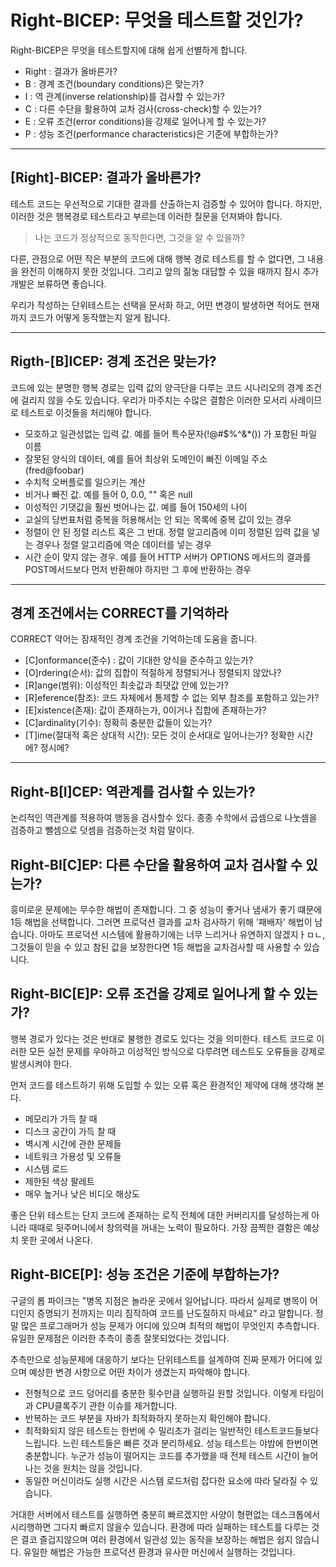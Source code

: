 # Right-BICEP: 무엇을 테스트할 것인가?

Right-BICEP은 무엇을 테스트할지에 대해 쉽게 선별하게 합니다.

- Right : 결과가 올바른가?
- B : 경계 조건(boundary conditions)은 맞는가?
- I : 역 관계(inverse relationship)를 검사할 수 있는가?
- C : 다른 수단을 활용하여 교차 검사(cross-check)할 수 있는가?
- E : 오류 조건(error conditions)을 강제로 일어나게 할 수 있는가?
- P : 성능 조건(performance characteristics)은 기준에 부합하는가?

---
## [Right]-BICEP: 결과가 올바른가?

테스트 코드는 우선적으로 기대한 결과를 산출하는지 검증할 수 있어야 합니다. 하지만, 이러한 것은 행복경로 테스트라고 부르는데 이러한 질문을 던져봐야 합니다.

> 나는 코드가 정상적으로 동작한다면, 그것을 알 수 있을까?

다른, 관점으로 어떤 작은 부분의 코드에 대해 행복 경로 테스트를 할 수 없다면, 그 내용을 완전히 이해하지 못한 것입니다. 그리고 앞의 짊눙 대답할 수 있을 때까지 잠시 추가 개발은 보류하면 좋습니다.

우리가 작성하는 단위테스트는 선택을 문서화 하고, 어떤 변경이 발생하면 적어도 현재까지 코드가 어떻게 동작했는지 알게 됩니다.

---
## Rigth-[B]ICEP: 경계 조건은 맞는가?

코드에 있는 분명한 행복 경로는 입력 값의 양극단을 다루는 코드 시나리오의 경계 조건에 걸리지 않을 수도 있습니다. 우리가 마주치는 수많은 결함은 이러한 모서리 사례이므로 테스트로 이것들을 처리해야 합니다.

- 모호하고 일관성없는 입력 값. 예를 들어 특수문자(!@#$%^&*()) 가 포함된 파일 이름
- 잘못된 양식의 데이터, 예를 들어 최상위 도메인이 빠진 이메일 주소(fred@foobar)
- 수치적 오버플로를 일으키는 계산
- 비거나 빠진 값. 예를 들어 0, 0.0, "" 혹은 null
- 이성적인 기댓값을 훨씬 벗어나는 값. 예를 들어 150세의 나이
- 교실의 당번표처럼 중복을 허용해서는 안 되는 목록에 중복 값이 있는 경우
- 정렬이 안 된 정렬 리스트 혹은 그 반대. 정렬 알고리즘에 이미 정렬된 입력 값을 넣는 경우나 정렬 알고리즘에 역순 데이터를 넣는 경우
- 시간 순이 맞지 않는 경우. 예를 들어 HTTP 서버가 OPTIONS 메서드의 결과를 POST메서드보다 먼저 반환해야 하지만 그 후에 반환하는 경우

---
## 경계 조건에서는 CORRECT를 기억하라

CORRECT 약어는 잠재적인 경계 조건을 기억하는데 도움을 줍니다.

- [C]onformance(준수) : 값이 기대한 양식을 준수하고 있는가?
- [O]rdering(순서): 값의 집합이 적절하게 정렬되거나 정렬되지 않았나?
- [R]ange(범위): 이성적인 최솟값과 최댓값 안에 있는가?
- [R]eference(참조): 코드 자체에서 통제할 수 없는 외부 참조를 포함하고 있는가?
- [E]xistence(존재): 값이 존재하는가, 0이거나 집합에 존재하는가?
- [C]ardinality(기수): 정확히 충분한 값들이 있는가?
- [T]ime(절대적 혹은 상대적 시간): 모든 것이 순서대로 일어나는가? 정확한 시간에? 정시에?
---
## Right-B[I]CEP: 역관계를 검사할 수 있는가?

논리적인 역관계를 적용하여 행동을 검사할수 있다. 종종 수학에서 곱셈으로 나눗셈을 검증하고 뺄셈으로 덧셈을 검증하는것 처럼 말이다.


## Right-BI[C]EP: 다른 수단을 활용하여 교차 검사할 수 있는가?

흥미로운 문제에는 무수한 해법이 존재합니다. 그 중 성능이 좋거나 냄새가 좋기 떄문에 1등 해법을 선택합니다. 그러면 프로덕션 결과를 교차 검사하기 위해 '패배자' 해법이 남습니다. 아마도 프로덕션 시스템에 활용하기에는 너무 느리거나 유연하지 않겠지ㅏㅁㄴ, 그것들이 믿을 수 있고 참된 값을 보장한다면 1등 해법을 교차검사할 때 사용할 수 있습니다.

## Right-BIC[E]P: 오류 조건을 강제로 일어나게 할 수 있는가?

행복 경로가 있다는 것은 반대로 불행한 경로도 있다는 것을 의미한다. 테스트 코드로 이러한 모든 실전 문제를 우아하고 이성적인 방식으로 다루려면 테스트도 오류들을 강제로 발생시켜야 한다.

먼저 코드를 테스트하기 위해 도입할 수 있는 오류 혹은 환경적인 제약에 대해 생각해 본다.

- 메모리가 가득 찰 때
- 디스크 공간이 가득 찰 때
- 벽시계 시간에 관한 문제들
- 네트워크 가용성 및 오류들
- 시스템 로드
- 제한된 색상 팔레트
- 매우 높거나 낮은 비디오 해상도

좋은 단위 테스트는 단지 코드에 존재하는 로직 전체에 대한 커버리지를 달성하는게 아니라 때때로 뒷주머니에서 창의력을 꺼내는 노력이 필요하다. 가장 끔찍한 결함은 예상치 못한 곳에서 나온다.

## Right-BICE[P]: 성능 조건은 기준에 부합하는가? 

구글의 롭 파이크는 "병목 지점은 놀라운 곳에서 일어납니다. 따라서 실제로 병목이 어디인지 증명되기 전까지는 미리 짐작하여 코드를 난도질하지 마세요" 라고 말합니다. 정말 많은 프로그래머가 성능 문제가 어디에 있으며 최적의 해법이 무엇인지 추측합니다. 유일한 문제점은 이러한 추측이 종종 잘못되었다는 것입니다.

추측만으로 성능문제에 대응하기 보다는 단위테스트를 설계하여 진짜 문제가 어디에 있으며 예상한 변경 사항으로 어떤 차이가 생겼는지 파악해야 합니다.

- 전형적으로 코드 덩어리를 충분한 횟수만큼 실행하길 원할 것입니다. 이렇게 타임이과 CPU클록주기 관한 이슈를 제거합니다.
- 반복하는 코드 부분을 자바가 최적화하지 못하는지 확인해야 합니다.
- 최적화되지 않은 테스트는 한번에 수 밀리초가 걸리는 일반적인 테스트코드들보다 느립니다. 느린 테스트들은 빠른 것과 분리하세요. 성능 테스트는 야밤에 한번이면 충분합니다. 누군가 성능이 떨어지는 코드를 추가했을 때 전체 테스트 시간이 늘어나는 것을 원치는 않을 것입니다.
- 동일한 머신이라도 실행 시간은 시스템 로드처럼 잡다한 요소에 따라 달라질 수 있습니다.

거대한 서버에서 테스트를 실행하면 충분히 빠르겠지만 사양이 형편없는 데스크톱에서 시리행하면 그다지 빠르지 않을수 있습니다. 환경에 따라 실패하는 테스트를 다루는 것은 결코 즐겁지않으며 여러 환경에서 일관성 있는 동작을 보장하는 해법은 쉽지 않습니다. 유일한 해법은 가능한 프로덕션 환경과 유사한 머신에서 실행하는 것입니다.